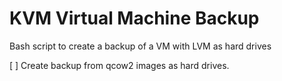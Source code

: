 # KVM Virtual Machine Backup

Bash script to create a backup of a VM with LVM as hard drives

[ ] Create backup from qcow2 images as hard drives.
